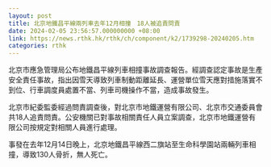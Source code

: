 ```yaml
---
layout: post
title: 北京地鐵昌平線兩列車去年12月相撞　18人被追責問責
date: 2024-02-05 23:56:57.000000000 +08:00
link: https://news.rthk.hk/rthk/ch/component/k2/1739298-20240205.htm
categories: rthk
---
```


北京市應急管理局公布地鐵昌平線列車相撞事故調查報告。經調查認定事故是生產安全責任事故，指出因雪天導致列車制動距離延長、運營單位雪天應對措施落實不到位、行車調度員處置不當、列車司機操作不當，造成事故發生。

北京市紀委監委經過問責調查後，對北京市地鐵運營有限公司、北京市交通委員會共18人追責問責。公安機關已對事故相關責任人員立案調查，北京市地鐵運營有限公司按規定對相關人員進行處理。

事發在去年12月14日晚上，北京地鐵昌平線西二旗站至生命科學園站兩輛列車相撞，導致130人骨折，無人死亡。
